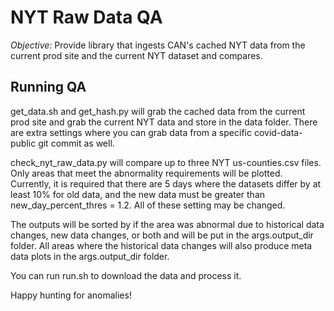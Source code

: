 # NYT Raw Data QA

*Objective:* Provide library that ingests CAN's cached NYT data from the current prod site and the current NYT dataset and compares.

## Running QA
get_data.sh and get_hash.py will grab the cached data from the current prod site and grab the current NYT data and store in the data folder. There are extra settings where you can grab data from a specific covid-data-public git commit as well.

check_nyt_raw_data.py will compare up to three NYT us-counties.csv files. Only areas that meet the abnormality requirements will be plotted. Currently, it is required that there are 5 days where the datasets differ by at least 10% for old data, and the new data must be greater than new_day_percent_thres = 1.2. All of these setting may be changed.

The outputs will be sorted by if the area was abnormal due to historical data changes, new data changes, or both and will be put in the args.output_dir folder. All areas where the historical data changes will also produce meta data plots in the args.output_dir folder. 

You can run run.sh to download the data and process it.

Happy hunting for anomalies!

